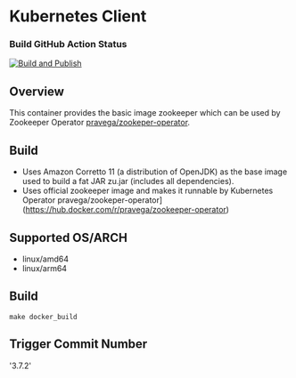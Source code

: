 # Kubernetes Client

### Build GitHub Action Status
[![Build and Publish](https://github.com/agilebeat-inc/zookeeper/actions/workflows/dockerimage.yaml/badge.svg?branch=3.7.2)](https://github.com/agilebeat-inc/zookeeper/actions/workflows/dockerimage.yaml)

## Overview
This container provides the basic image zookeeper which can be used by Zookeeper Operator [pravega/zookeper-operator](https://hub.docker.com/r/pravega/zookeeper-operator).

## Build

* Uses Amazon Corretto 11 (a distribution of OpenJDK) as the base image used to build a fat JAR zu.jar (includes all dependencies).
* Uses official zookeeper image and makes it runnable by Kubernetes Operator pravega/zookeper-operator](https://hub.docker.com/r/pravega/zookeeper-operator)

## Supported OS/ARCH
   * linux/amd64
   * linux/arm64

## Build
`make docker_build`

## Trigger Commit Number

'3.7.2'

